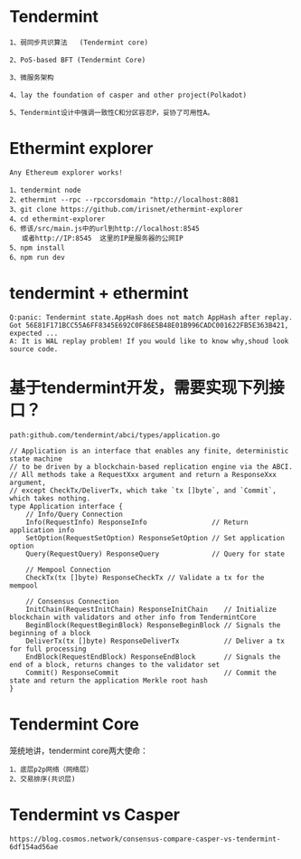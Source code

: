 # Tendermint

    1、弱同步共识算法   (Tendermint core)

    2、PoS-based BFT (Tendermint Core)
    
    3、微服务架构
    
    4、lay the foundation of casper and other project(Polkadot)  
    
    5、Tendermint设计中强调一致性C和分区容忍P，妥协了可用性A。
    

# Ethermint explorer

    Any Ethereum explorer works!
    
    1、tendermint node
    2、ethermint --rpc --rpccorsdomain "http://localhost:8081
    3、git clone https://github.com/irisnet/ethermint-explorer
    4、cd ethermint-explorer
    6、修该/src/main.js中的url到http://localhost:8545
       或者http://IP:8545  这里的IP是服务器的公网IP
    5、npm install
    6、npm run dev
# tendermint + ethermint

    Q:panic: Tendermint state.AppHash does not match AppHash after replay. Got 56E81F171BCC55A6FF8345E692C0F86E5B48E01B996CADC001622FB5E363B421, expected ...
    A: It is WAL replay problem! If you would like to know why,shoud look source code. 
    
    
# 基于tendermint开发，需要实现下列接口？
    
    path:github.com/tendermint/abci/types/application.go
    
    // Application is an interface that enables any finite, deterministic state machine
    // to be driven by a blockchain-based replication engine via the ABCI.
    // All methods take a RequestXxx argument and return a ResponseXxx argument,
    // except CheckTx/DeliverTx, which take `tx []byte`, and `Commit`, which takes nothing.
    type Application interface {
    	// Info/Query Connection
    	Info(RequestInfo) ResponseInfo                // Return application info
    	SetOption(RequestSetOption) ResponseSetOption // Set application option
    	Query(RequestQuery) ResponseQuery             // Query for state
    
    	// Mempool Connection
    	CheckTx(tx []byte) ResponseCheckTx // Validate a tx for the mempool
    
    	// Consensus Connection
    	InitChain(RequestInitChain) ResponseInitChain    // Initialize blockchain with validators and other info from TendermintCore
    	BeginBlock(RequestBeginBlock) ResponseBeginBlock // Signals the beginning of a block
    	DeliverTx(tx []byte) ResponseDeliverTx           // Deliver a tx for full processing
    	EndBlock(RequestEndBlock) ResponseEndBlock       // Signals the end of a block, returns changes to the validator set
    	Commit() ResponseCommit                          // Commit the state and return the application Merkle root hash
    }
  
# Tendermint Core
笼统地讲，tendermint core两大使命：
    
    1、底层p2p网络（网络层）
    2、交易排序(共识层)
    
# Tendermint vs Casper 

    https://blog.cosmos.network/consensus-compare-casper-vs-tendermint-6df154ad56ae